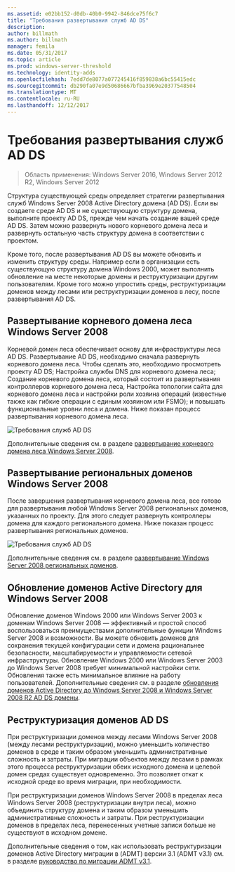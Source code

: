 ```yaml
---
ms.assetid: e02bb152-d0db-40b0-9942-846dce75f6c7
title: "Требования развертывания служб AD DS"
description: 
author: billmath
ms.author: billmath
manager: femila
ms.date: 05/31/2017
ms.topic: article
ms.prod: windows-server-threshold
ms.technology: identity-adds
ms.openlocfilehash: 7edd7de8077a077245416f859838a6bc55415edc
ms.sourcegitcommit: db290fa07e9d50686667bfba3969e20377548504
ms.translationtype: MT
ms.contentlocale: ru-RU
ms.lasthandoff: 12/12/2017
---
```

# <a name="ad-ds-deployment-requirements"></a>Требования развертывания служб AD DS

>Область применения: Windows Server 2016, Windows Server 2012 R2, Windows Server 2012

Структура существующей среды определяет стратегии развертывания служб Windows Server 2008 Active Directory домена (AD DS). Если вы создаете среде AD DS и не существующую структуру домена, выполните проекту AD DS, прежде чем начать создание вашей среде AD DS. Затем можно развернуть нового корневого домена леса и развернуть остальную часть структуру домена в соответствии с проектом.  
  
Кроме того, после развертывания AD DS вы можете обновить и изменить структуру среды. Например если в организации есть существующую структуру домена Windows 2000, может выполнить обновление на месте некоторые домены и реструктуризации другим пользователям. Кроме того можно упростить среды, реструктуризации доменов между лесами или реструктуризации доменов в лесу, после развертывания AD DS.  
  
## <a name="deploying-a-windows-server-2008-forest-root-domain"></a>Развертывание корневого домена леса Windows Server 2008  
Корневой домен леса обеспечивает основу для инфраструктуры леса AD DS. Развертывание AD DS, необходимо сначала развернуть корневого домена леса. Чтобы сделать это, необходимо просмотреть проекту AD DS; Настройка службы DNS для корневого домена леса; Создание корневого домена леса, который состоит из развертывания контроллеров корневого домена леса, Настройка топологии сайта для корневого домена леса и настройки роли хозяина операций (известные также как гибкие операции с единым хозяином или FSMO); и повышать функциональные уровни леса и домена. Ниже показан процесс развертывания корневого домена леса.  
  
![Требования служб AD DS](media/AD-DS-Deployment-Requirements/033aad0b-25ff-4793-8825-88a6daa01a55.gif)  
  
Дополнительные сведения см. в разделе [развертывание корневого домена леса Windows Server 2008](https://technet.microsoft.com/library/cc731174.aspx).  
  
## <a name="deploying-windows-server-2008-regional-domains"></a>Развертывание региональных доменов Windows Server 2008  
После завершения развертывания корневого домена леса, все готово для развертывания любой Windows Server 2008 региональных доменов, указанных по проекту. Для этого следует развернуть контроллеры домена для каждого регионального домена. Ниже показан процесс развертывания региональных доменов.  
  
![Требования служб AD DS](media/AD-DS-Deployment-Requirements/89a878c8-9a94-4180-ad43-ca75316a6318.gif)  
  
Дополнительные сведения см. в разделе [развертывание Windows Server 2008 региональных доменов](https://technet.microsoft.com/library/cc755118.aspx).  
  
## <a name="upgrading-active-directory-domains-to-windows-server-2008"></a>Обновление доменов Active Directory для Windows Server 2008  
Обновление доменов Windows 2000 или Windows Server 2003 к доменам Windows Server 2008 — эффективный и простой способ воспользоваться преимуществами дополнительные функции Windows Server 2008 и возможности. Вы можете обновить доменов для сохранения текущей конфигурации сети и домена рациональнее безопасности, масштабируемости и управляемости сетевой инфраструктуры. Обновление Windows 2000 или Windows Server 2003 до Windows Server 2008 требует минимальной настройки сети. Обновления также есть минимальное влияние на работу пользователей. Дополнительные сведения см. в разделе [обновления доменов Active Directory до Windows Server 2008 и Windows Server 2008 R2 AD DS домены](https://technet.microsoft.com/library/cc731188.aspx).  
  
## <a name="restructuring-ad-ds-domains"></a>Реструктуризация доменов AD DS  
При реструктуризации доменов между лесами Windows Server 2008 (между лесами реструктуризации), можно уменьшить количество доменов в среде и таким образом уменьшить административные сложность и затраты. При миграции объектов между лесами в рамках этого процесса реструктуризации обеих исходного домена и целевой домен средах существует одновременно. Это позволяет откат к исходной среде во время миграции, при необходимости.  
  
При реструктуризации доменов Windows Server 2008 в пределах леса Windows Server 2008 (реструктуризации внутри леса), можно объединить структуру домена и таким образом уменьшить административные сложность и затраты. При реструктуризации доменов в пределах леса, перенесенных учетные записи больше не существуют в исходном домене.  
  
Дополнительные сведения о том, как использовать реструктуризации доменов Active Directory миграции в (ADMT) версии 3.1 (ADMT v3.1) см. в разделе [руководство по миграции ADMT v3.1](https://go.microsoft.com/fwlink/?LinkId=93678).  
  


